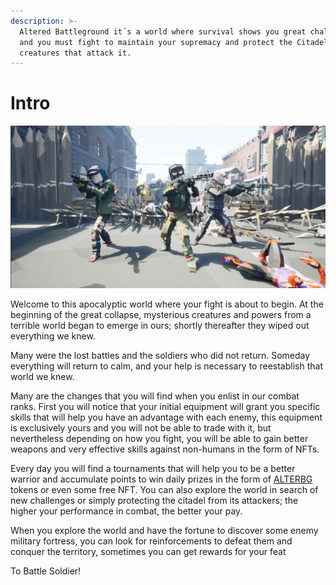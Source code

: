 ```yaml
---
description: >-
  Altered Battleground it´s a world where survival shows you great challenges
  and you must fight to maintain your supremacy and protect the Citadel from the
  creatures that attack it.
---
```


# Intro

![](<.gitbook/assets/main (1).png>)

Welcome to this apocalyptic world where your fight is about to begin. At the beginning of the great collapse, mysterious creatures and powers from a terrible world began to emerge in ours; shortly thereafter they wiped out everything we knew.

Many were the lost battles and the soldiers who did not return. Someday everything will return to calm, and your help is necessary to reestablish that world we knew.

Many are the changes that you will find when you enlist in our combat ranks. First you will notice that your initial equipment will grant you specific skills that will help you have an advantage with each enemy, this equipment is exclusively yours and you will not be able to trade with it, but nevertheless depending on how you fight, you will be able to gain better weapons and very effective skills against non-humans in the form of NFTs.

Every day you will find a tournaments that will help you to be a better warrior and accumulate points to win daily prizes in the form of [ALTERBG ](token/token/)tokens or even some free NFT. You can also explore the world in search of new challenges or simply protecting the citadel from its attackers; the higher your performance in combat, the better your pay.

When you explore the world and have the fortune to discover some enemy military fortress, you can look for reinforcements to defeat them and conquer the territory, sometimes you can get rewards for your feat

To Battle Soldier!
